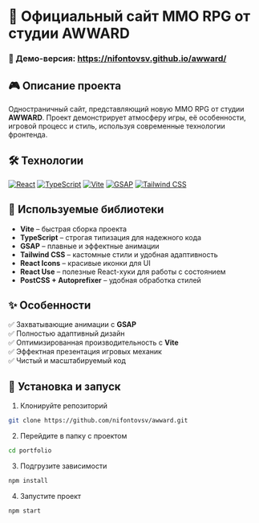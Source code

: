 # 🌟 Официальный сайт MMO RPG от студии AWWARD

### 🚀 Демо-версия: https://nifontovsv.github.io/awward/

## 🎮 Описание проекта

Одностраничный сайт, представляющий новую MMO RPG от студии **AWWARD**. Проект демонстрирует атмосферу игры, её особенности, игровой процесс и стиль, используя современные технологии фронтенда.

## 🛠️ Технологии

[![React](https://img.shields.io/static/v1?label=&message=React&color=61DAFB&logo=react&logoColor=FFFFFF)](https://react.dev/) [![TypeScript](https://img.shields.io/static/v1?label=&message=TypeScript&color=3178C6&logo=typescript&logoColor=FFFFFF)](https://www.typescriptlang.org/) [![Vite](https://img.shields.io/static/v1?label=&message=Vite&color=646CFF&logo=vite&logoColor=FFFFFF)](https://vitejs.dev/) [![GSAP](https://img.shields.io/static/v1?label=&message=GSAP&color=88CE02&logo=greensock&logoColor=FFFFFF)](https://greensock.com/gsap/) [![Tailwind CSS](https://img.shields.io/static/v1?label=&message=TailwindCSS&color=38B2AC&logo=tailwindcss&logoColor=FFFFFF)](https://tailwindcss.com/)

## 📌 Используемые библиотеки

- **Vite** – быстрая сборка проекта
- **TypeScript** – строгая типизация для надежного кода
- **GSAP** – плавные и эффектные анимации
- **Tailwind CSS** – кастомные стили и удобная адаптивность
- **React Icons** – красивые иконки для UI
- **React Use** – полезные React-хуки для работы с состоянием
- **PostCSS + Autoprefixer** – удобная обработка стилей

## ✨ Особенности

✅ Захватывающие анимации с **GSAP**  
✅ Полностью адаптивный дизайн  
✅ Оптимизированная производительность с **Vite**  
✅ Эффектная презентация игровых механик  
✅ Чистый и масштабируемый код

## 📂 Установка и запуск

1. Клонируйте репозиторий

```bash
git clone https://github.com/nifontovsv/awward.git
```

2. Перейдите в папку с проектом

```bash
cd portfolio
```

3. Подгрузите зависимости

```bash
npm install
```

4. Запустите проект

```bash
npm start
```
